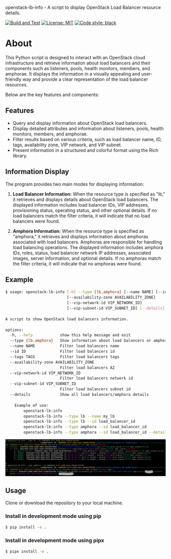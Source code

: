 openstack-lb-info - A script to display OpenStack Load Balancer resource details.


[![Build and Test](https://github.com/thobiast/openstack-loadbalancer-info/actions/workflows/build.yml/badge.svg?branch=main)](https://github.com/thobiast/openstack-loadbalancer-info/actions/workflows/build.yml)
[![License: MIT](https://img.shields.io/badge/License-MIT-green.svg)](./LICENSE)
[![Code style: black](https://img.shields.io/badge/code%20style-black-000000.svg)](https://github.com/psf/black)


# About

This Python script is designed to interact with an OpenStack cloud infrastructure and retrieve information about
load balancers and their components such as listeners, pools, health monitors, members, and amphorae.
It displays the information in a visually appealing and user-friendly way and provide a clear representation
of the load balancer resources.

Below are the key features and components:

## Features

- Query and display information about OpenStack load balancers.
- Display detailed attributes and information about listeners, pools, health monitors, members, and amphorae.
- Filter results based on various criteria, such as load balancer name, ID, tags, availability zone, VIP network, and VIP subnet.
- Present information in a structured and colorful format using the Rich library.

## Information Display

The program provides two main modes for displaying information:

1. **Load Balancer Information:** When the resource type is specified as "lb," it retrieves and displays
details about OpenStack load balancers. The displayed information includes load balancer IDs, VIP addresses, provisioning status,
operating status, and other optional details. If no load balancers match the filter criteria, it will indicate that
no load balancers were found.

2. **Amphora Information:** When the resource type is specified as "amphora," it retrieves and displays information
about amphoras associated with load balancers. Amphoras are responsible for handling load balancing operations. The displayed
information includes amphora IDs, roles, status, load balancer network IP addresses, associated images, server information,
and optional details. If no amphoras match the filter criteria, it will indicate that no amphoras were found.

## Example

```bash
$ usage: openstack-lb-info [-h] --type {lb,amphora} [--name NAME] [--id ID] [--tags TAGS]
                           [--availability-zone AVAILABILITY_ZONE]
						   [--vip-network-id VIP_NETWORK_ID]
                           [--vip-subnet-id VIP_SUBNET_ID] [--details]

A script to show OpenStack load balancers information.

options:
  -h, --help            show this help message and exit
  --type {lb,amphora}   Show information about load balancers or amphoras
  --name NAME           Filter load balancers name
  --id ID               Filter load balancers id
  --tags TAGS           Filter load balancers tags
  --availability-zone AVAILABILITY_ZONE
                        Filter load balancers AZ
  --vip-network-id VIP_NETWORK_ID
                        Filter load balancers network id
  --vip-subnet-id VIP_SUBNET_ID
                        Filter load balancers subnet id
  --details             Show all load balancers/amphora details

    Example of use:
        openstack-lb-info
        openstack-lb-info --type lb --name my_lb
        openstack-lb-info --type lb --id load_balancer_id
        openstack-lb-info --type amphora --id load_balancer_id
        openstack-lb-info --type amphora --id load_balancer_id --details
```
![example](img/example.png)


## Usage

Clone or download the repository to your local machine.

### Install in development mode using pip
```bash
$ pip install -e .
```

### Install in development mode using pipx
```bash
$ pipx install -e .
```
